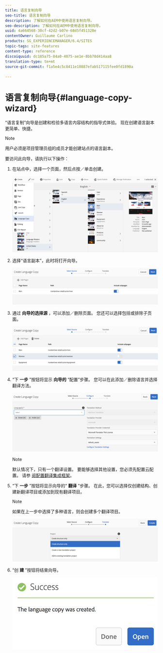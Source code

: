 ```yaml
---
title: 语言复制向导
seo-title: 语言复制向导
description: 了解如何在AEM中使用语言复制向导。
seo-description: 了解如何在AEM中使用语言复制向导。
uuid: 4a664568-30cf-42d2-b07e-68d5f451328e
contentOwner: Guillaume Carlino
products: SG_EXPERIENCEMANAGER/6.4/SITES
topic-tags: site-features
content-type: reference
discoiquuid: dc185a75-84a0-4075-ae1e-8bb78d414aa8
translation-type: tm+mt
source-git-commit: f1a5e4c5c8411e10887efab517115fee0fd1890a

---
```



# 语言复制向导{#language-copy-wizard}

“语言复制”向导是创建和检验多语言内容结构的指导式体验。 现在创建语言副本更简单、快捷。

>[!NOTE]
>
>用户必须是项目管理员组的成员才能创建站点的语言副本。

要访问此向导，请执行以下操作：

1. 在站点中，选择一个页面，然后点按／单击创建。

   ![chlimage_1-48](assets/chlimage_1-48.jpeg)

1. 选择“语言副本”，此时将打开向导。

   ![chlimage_1-49](assets/chlimage_1-49.jpeg)

1. 通过 **向导的选择源** ，可以添加／删除页面。 您还可以选择包括或排除子页面。

   ![chlimage_1-50](assets/chlimage_1-50.jpeg)

1. “下 **一步** ”按钮将显示 **向导的** “配置”步骤。 您可以在此添加／删除语言并选择翻译方法。

   ![chlimage_1-51](assets/chlimage_1-51.jpeg)

   >[!NOTE]
   >
   >默认情况下，只有一个翻译设置。 要能够选择其他设置，您必须先配置云配置。 请参 [阅配置翻译集成框架](/help/sites-administering/tc-tic.md)。

1. “下 **一步** ”按钮将显示向导的“ **翻译** ”步骤。 在此，您可以选择仅创建结构、创建新翻译项目或添加到现有翻译项目。

   >[!NOTE]
   >
   >如果在上一步中选择了多种语言，则会创建多个翻译项目。

   ![chlimage_1-52](assets/chlimage_1-52.jpeg)

1. “创 **建** ”按钮将结束向导。

   ![chlimage_1-53](assets/chlimage_1-53.jpeg)

